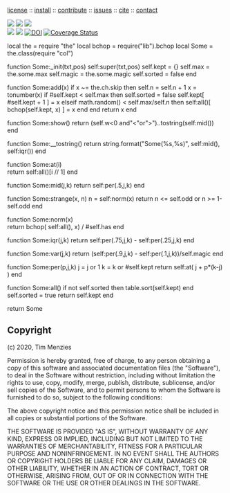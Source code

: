 <p> <a
href="https://github.com/sehero/lua/blob/master/LICENSE">license</a> :: <a
href="https://github.com/sehero/lua/blob/master/INSTALL.md#top">install</a> :: <a
href="https://github.com/sehero/lua/blob/master/CODE_OF_CONDUCT.md#top">contribute</a> :: <a
href="https://github.com/sehero/lua/issues">issues</a> :: <a
href="https://github.com/sehero/lua/blob/master/CITATION.md#top">cite</a> :: <a
href="https://github.com/sehero/lua/blob/master/CONTACT.md#top">contact</a> </p><p> 
<img src="https://img.shields.io/badge/license-mit-red">   
<img src="https://img.shields.io/badge/language-lua-orange">    
<img src="https://img.shields.io/badge/purpose-ai,se-blueviolet"><br>
<img src="https://img.shields.io/badge/platform-mac,*nux-informational">
<a href="https://travis-ci.org/github/sehero/lua"><img 
src="https://travis-ci.org/sehero/lua.svg?branch=master"></a>
<a href="https://zenodo.org/badge/latestdoi/263210595"><img src="https://zenodo.org/badge/263210595.svg" alt="DOI"></a>
<a href='https://coveralls.io/github/sehero/lua?branch=master'><img src='https://coveralls.io/repos/github/sehero/lua/badge.svg?branch=master' alt='Coverage Status' /></a></p>

local the   = require "the"
local bchop = require("lib").bchop
local Some  = the.class(require "col")

function Some:_init(txt,pos)
  self:super(txt,pos)
  self.kept   = {}
  self.max    = the.some.max
  self.magic  = the.some.magic
  self.sorted = false
end

function Some:add(x)
  if x ~= the.ch.skip then
    self.n = self.n + 1
    x = tonumber(x)
    if #self.kept < self.max then
      self.sorted = false
      self.kept[ #self.kept + 1 ] = x
    elseif math.random() < self.max/self.n then
      self:all()[ bchop(self.kept, x) ] = x end 
   end
   return x
end

function Some:show() 
  return (self.w<0 and"<"or">")..tostring(self:mid()) end

function Some:__tostring()
  return string.format("Some(%s,%s)", 
                       self:mid(), self:iqr()) end

function Some:at(i)    
  return self:all()[i // 1] end

function Some:mid(j,k) 
  return self:per(.5,j,k) end

function Some:strange(x,    n)
  n = self:norm(x)
  return n <= self.odd or n >= 1-self.odd end

function Some:norm(x)  
  return bchop( self:all(), x) / #self.has end

function Some:iqr(j,k) 
  return self:per(.75,j,k) - self:per(.25,j,k) end

function Some:var(j,k) 
  return (self:per(.9,j,k) - self:per(.1,j,k))/self.magic end

function Some:per(p,j,k)
  j = j or 1
  k = k or #self.kept
  return  self:at( j + p*(k-j) )
end

function Some:all()
  if not self.sorted then table.sort(self.kept) end
  self.sorted = true
  return self.kept
end

return Some 

## Copyright

(c) 2020, Tim Menzies

Permission is hereby granted, free of charge, to any person obtaining a copy
of this software and associated documentation files (the "Software"), to deal
in the Software without restriction, including without limitation the rights
to use, copy, modify, merge, publish, distribute, sublicense, and/or sell
copies of the Software, and to permit persons to whom the Software is
furnished to do so, subject to the following conditions:

The above copyright notice and this permission notice shall be included in all
copies or substantial portions of the Software.

THE SOFTWARE IS PROVIDED "AS IS", WITHOUT WARRANTY OF ANY KIND, EXPRESS OR
IMPLIED, INCLUDING BUT NOT LIMITED TO THE WARRANTIES OF MERCHANTABILITY,
FITNESS FOR A PARTICULAR PURPOSE AND NONINFRINGEMENT. IN NO EVENT SHALL THE
AUTHORS OR COPYRIGHT HOLDERS BE LIABLE FOR ANY CLAIM, DAMAGES OR OTHER
LIABILITY, WHETHER IN AN ACTION OF CONTRACT, TORT OR OTHERWISE, ARISING FROM,
OUT OF OR IN CONNECTION WITH THE SOFTWARE OR THE USE OR OTHER DEALINGS IN THE
SOFTWARE.

